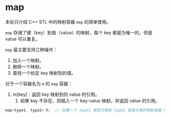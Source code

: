 # map

本处只介绍 C++ STL 中的映射容器 `map` 的简单使用。

`map` 存储了键（key）到值（value）的映射，每个 key 都是为唯一的，但是 value 可以重复。

`map` 最主要支持三种操作：

1. 加入一个映射。
2. 删除一个映射。
3. 查找一个给定 key 映射到的值。

对于一个容器名为 `m` 的 `map` 容器：

1. m[key]：返回 key 映射到的 value 的引用。
   1. 如果 key 不存在，则插入一个 key-value 映射，并返回 value 的引用。

```cpp
map<type1, type2> h;  // 创建一个 type1 类型元素到 type2 类型元素的映射容器 h
```